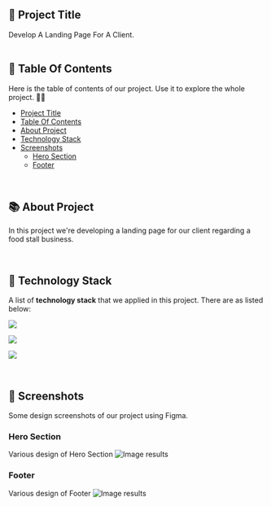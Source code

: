 <!-- START Project Title -->
## 📢 Project Title
Develop A Landing Page For A Client.
<br /><br />
<!-- END Project Title -->

<!-- START Table Of Contents -->
## 📌 Table Of Contents
Here is the table of contents of our project. Use it to explore the whole project. 🛵💨

- [Project Title](#-project-title)
- [Table Of Contents](#-table-of-contents)
- [About Project](#-about-project)
- [Technology Stack](#-technology-stack)
- [Screenshots](#-screenshots)
  - [Hero Section](#hero-section)
  - [Footer](#footer)
<!-- - [References](#-references) -->

<a align="right" href="#-project-title">
  <img align="right" width="16" src="https://user-images.githubusercontent.com/92319348/202473243-8f547c67-ab8a-4fb1-821e-75e83ff6b097.png" />
</a>
<br />
<!-- END Table Of Contents -->

<!-- START About Project -->
## 📚 About Project
In this project we're developing a landing page for our client regarding a food stall business.

<!--
What we have done in the recent times:

1. **Header component**
   * [x] Design and create a header component. 
   * [x] Create a navigation for both mobile and desktop view.

2. **Hero component**
   * [x] Design and create a hero section.

3. **About component**
   * [X] Design and create an about section.

4. **Skill component**
   * [X] Design and create a skill section.

5. **Project component**
   * [X] Design and create a project section.

6. **Footer component**
   * [X] Design and create both footer section.
   * [X] Create a footnote inside footer section that include color gradient.
   
7. **Others**
   * [x] Manually store images via [Cloudinary](https://cloudinary.com/) and use it in the project.
   * [x] Add some typescript in page and components.
   * [x] Add smooth scroll from section to section.
-->

<a align="right" href="#-project-title">
  <img align="right" width="16" src="https://user-images.githubusercontent.com/92319348/202473243-8f547c67-ab8a-4fb1-821e-75e83ff6b097.png" />
</a>
<br />
<!-- END About Project -->

<!-- START Technology Stack -->
## 🚀 Technology Stack
A list of **technology stack** that we applied in this project. There are as listed below:

<p align="left">
  <a href="https://skillicons.dev">
    <img src="https://skillicons.dev/icons?i=html,css,javascript" />
  </a>
</p>
<p align="left">
  <a href="https://skillicons.dev">
    <img src="https://skillicons.dev/icons?i=react,nextjs,tailwind" />
  </a>
</p>
<p align="left">
  <a href="https://skillicons.dev">
    <img src="https://skillicons.dev/icons?i=figma,vscode" />
  </a>
</p>

<a align="right" href="#-project-title">
  <img align="right" width="16" src="https://user-images.githubusercontent.com/92319348/202473243-8f547c67-ab8a-4fb1-821e-75e83ff6b097.png" />
</a>
<br />
<!-- END Technology Stack -->

<!-- START Screenshots -->
## 📸 Screenshots
Some design screenshots of our project using Figma.

### Hero Section
Various design of Hero Section
<img alt="Image results" src="https://user-images.githubusercontent.com/92319348/208910563-e6b86b1a-6d88-471a-ad4a-e633825f65ac.jpg">

### Footer
Various design of Footer
<img alt="Image results" src="https://user-images.githubusercontent.com/92319348/208910800-676d15af-06a3-4b82-83a6-44a9cc61dedb.jpg">

<a align="right" href="#-project-title">
  <img align="right" width="16" src="https://user-images.githubusercontent.com/92319348/202473243-8f547c67-ab8a-4fb1-821e-75e83ff6b097.png" />
</a>

<br />
<!-- END Screenshots -->

<!-- START References
## 🔎 References
This is a list of references that we found quite helpful in the contribution to this project.
1. [Unsplash API Documentation](https://unsplash.com/documentation) 
2. [How To Multi Fetch API](https://stackoverflow.com/questions/46241827/fetch-api-requesting-multiple-get-requests)
 
<a align="right" href="#-project-title">
  <img align="right" width="16" src="https://user-images.githubusercontent.com/92319348/202473243-8f547c67-ab8a-4fb1-821e-75e83ff6b097.png" />
</a>
END References -->

